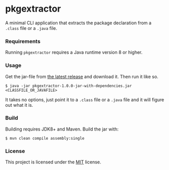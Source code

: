 # pkgextractor
A minimal CLI application that extracts the package declaration from a `.class` file or a `.java` file.

### Requirements
Running `pkgextractor` requires a Java runtime version 8 or higher.

### Usage
Get the jar-file from [the latest release](https://github.com/slarse/pkgextractor/releases/tag/v1.0.1) and download
it. Then run it like so.

```
$ java -jar pkgextractor-1.0.0-jar-with-dependencies.jar <CLASSFILE_OR_JAVAFILE>
```

It takes no options, just point it to a `.class` file or a `.java` file and it will figure out what it is.

### Build
Building requires JDK8+ and Maven. Build the jar with:

```
$ mvn clean compile assembly:single
```

### License
This project is licensed under the [MIT](LICENSE) license.
